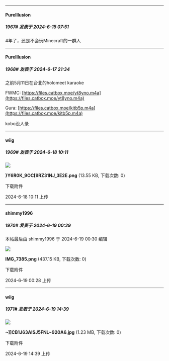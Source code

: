 ﻿
*****

####  PureIllusion  
##### 1967#       发表于 2024-6-15 07:51

4年了，还是不会玩Minecraft的一群人


*****

####  PureIllusion  
##### 1968#       发表于 2024-6-17 21:34

之前5月11日在台北的holomeet karaoke

FWMC:
[https://files.catbox.moe/yt8yno.m4a](https://files.catbox.moe/yt8yno.m4a)

Gura:
[https://files.catbox.moe/kitb5p.m4a](https://files.catbox.moe/kitb5p.m4a)

kobo没人录


*****

####  wiig  
##### 1969#       发表于 2024-6-18 10:11

<img src="https://img.saraba1st.com/forum/202406/18/101103fjpjq7f77it4tx7j.png" referrerpolicy="no-referrer">

<strong>}Y6R0K_9OC[9RZ31NJ_3E2E.png</strong> (13.55 KB, 下载次数: 0)

下载附件

2024-6-18 10:11 上传


*****

####  shimmy1996  
##### 1970#       发表于 2024-6-19 00:29

 本帖最后由 shimmy1996 于 2024-6-19 00:30 编辑 

<img src="https://img.saraba1st.com/forum/202406/19/002857a42ce6ded6k6eoo2.png" referrerpolicy="no-referrer">

<strong>IMG_7385.png</strong> (437.15 KB, 下载次数: 0)

下载附件

2024-6-19 00:28 上传


*****

####  wiig  
##### 1971#       发表于 2024-6-19 14:39

<img src="https://img.saraba1st.com/forum/202406/19/143914wrrslo6zsoggrznn.jpg" referrerpolicy="no-referrer">

<strong>~]]CB1J63AISJ5FNL~920A6.jpg</strong> (1.23 MB, 下载次数: 0)

下载附件

2024-6-19 14:39 上传

